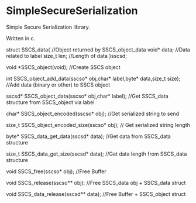 # SimpleSecureSerialization
Simple Secure Serialization library.

Written in c.


struct SSCS_data{ //Object returned by SSCS_object_data
	void* data; //Data related to label
	size_t len; //Length of data
}sscsd;

void *SSCS_object(void); //Create SSCS object

int SSCS_object_add_data(sscso* obj,char* label,byte* data,size_t size); //Add data (binary or other) to SSCS object

sscsd* SSCS_object_data(sscso* obj,char* label); //Get SSCS_data structure from SSCS_object via label

char* SSCS_object_encoded(sscso* obj); //Get serialized string to send

size_t SSCS_object_encoded_size(sscso* obj); // Get serialized string length 

byte* SSCS_data_get_data(sscsd* data); //Get data from SSCS_data structure

size_t SSCS_data_get_size(sscsd* data); //Get data length from SSCS_data structure

void SSCS_free(sscso* obj); //Free Buffer

void SSCS_release(sscso** obj); //Free SSCS_data obj + SSCS_data struct

void SSCS_data_release(sscsd** data); //Free Buffer + SSCS_object struct

